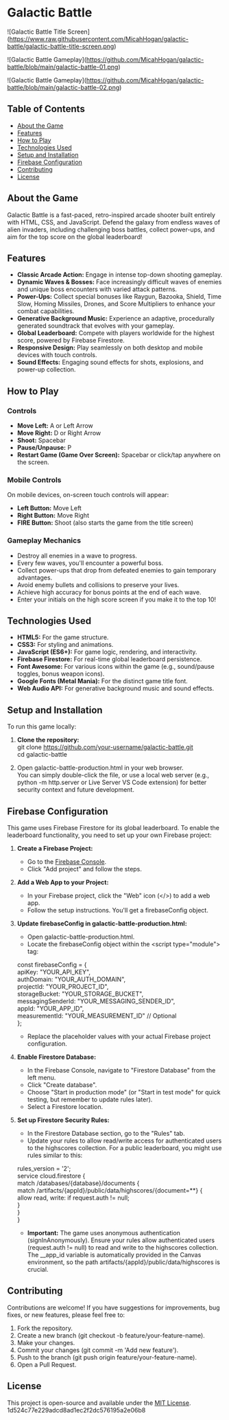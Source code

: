 # **Galactic Battle**

\!\[Galactic Battle Title Screen\](https://www.raw.githubusercontent.com/MicahHogan/galactic-battle/galactic-battle-title-screen.png)

\!\[Galactic Battle Gameplay\](https://github.com/MicahHogan/galactic-battle/blob/main/galactic-battle-01.png)

\!\[Galactic Battle Gameplay\](https://github.com/MicahHogan/galactic-battle/blob/main/galactic-battle-02.png)

## **Table of Contents**

* [About the Game](https://www.google.com/search?q=%23about-the-game)  
* [Features](https://www.google.com/search?q=%23features)  
* [How to Play](https://www.google.com/search?q=%23how-to-play)  
* [Technologies Used](https://www.google.com/search?q=%23technologies-used)  
* [Setup and Installation](https://www.google.com/search?q=%23setup-and-installation)  
* [Firebase Configuration](https://www.google.com/search?q=%23firebase-configuration)  
* [Contributing](https://www.google.com/search?q=%23contributing)  
* [License](https://www.google.com/search?q=%23license)

## **About the Game**

Galactic Battle is a fast-paced, retro-inspired arcade shooter built entirely with HTML, CSS, and JavaScript. Defend the galaxy from endless waves of alien invaders, including challenging boss battles, collect power-ups, and aim for the top score on the global leaderboard\!

## **Features**

* **Classic Arcade Action:** Engage in intense top-down shooting gameplay.  
* **Dynamic Waves & Bosses:** Face increasingly difficult waves of enemies and unique boss encounters with varied attack patterns.  
* **Power-Ups:** Collect special bonuses like Raygun, Bazooka, Shield, Time Slow, Homing Missiles, Drones, and Score Multipliers to enhance your combat capabilities.  
* **Generative Background Music:** Experience an adaptive, procedurally generated soundtrack that evolves with your gameplay.  
* **Global Leaderboard:** Compete with players worldwide for the highest score, powered by Firebase Firestore.  
* **Responsive Design:** Play seamlessly on both desktop and mobile devices with touch controls.  
* **Sound Effects:** Engaging sound effects for shots, explosions, and power-up collection.

## **How to Play**

### **Controls**

* **Move Left:** A or Left Arrow  
* **Move Right:** D or Right Arrow  
* **Shoot:** Spacebar  
* **Pause/Unpause:** P  
* **Restart Game (Game Over Screen):** Spacebar or click/tap anywhere on the screen.

### **Mobile Controls**

On mobile devices, on-screen touch controls will appear:

* **Left Button:** Move Left  
* **Right Button:** Move Right  
* **FIRE Button:** Shoot (also starts the game from the title screen)

### **Gameplay Mechanics**

* Destroy all enemies in a wave to progress.  
* Every few waves, you'll encounter a powerful boss.  
* Collect power-ups that drop from defeated enemies to gain temporary advantages.  
* Avoid enemy bullets and collisions to preserve your lives.  
* Achieve high accuracy for bonus points at the end of each wave.  
* Enter your initials on the high score screen if you make it to the top 10\!

## **Technologies Used**

* **HTML5:** For the game structure.  
* **CSS3:** For styling and animations.  
* **JavaScript (ES6+):** For game logic, rendering, and interactivity.  
* **Firebase Firestore:** For real-time global leaderboard persistence.  
* **Font Awesome:** For various icons within the game (e.g., sound/pause toggles, bonus weapon icons).  
* **Google Fonts (Metal Mania):** For the distinct game title font.  
* **Web Audio API:** For generative background music and sound effects.

## **Setup and Installation**

To run this game locally:

1. **Clone the repository:**  
   git clone https://github.com/your-username/galactic-battle.git  
   cd galactic-battle

2. Open galactic-battle-production.html in your web browser.  
   You can simply double-click the file, or use a local web server (e.g., python \-m http.server or Live Server VS Code extension) for better security context and future development.

## **Firebase Configuration**

This game uses Firebase Firestore for its global leaderboard. To enable the leaderboard functionality, you need to set up your own Firebase project:

1. **Create a Firebase Project:**  
   * Go to the [Firebase Console](https://console.firebase.google.com/).  
   * Click "Add project" and follow the steps.  
2. **Add a Web App to your Project:**  
   * In your Firebase project, click the "Web" icon (\</\>) to add a web app.  
   * Follow the setup instructions. You'll get a firebaseConfig object.  
3. **Update firebaseConfig in galactic-battle-production.html:**  
   * Open galactic-battle-production.html.  
   * Locate the firebaseConfig object within the \<script type="module"\> tag:

   const firebaseConfig \= {  
         apiKey: "YOUR\_API\_KEY",  
         authDomain: "YOUR\_AUTH\_DOMAIN",  
         projectId: "YOUR\_PROJECT\_ID",  
         storageBucket: "YOUR\_STORAGE\_BUCKET",  
         messagingSenderId: "YOUR\_MESSAGING\_SENDER\_ID",  
         appId: "YOUR\_APP\_ID",  
         measurementId: "YOUR\_MEASUREMENT\_ID" // Optional  
     };

   * Replace the placeholder values with your actual Firebase project configuration.  
4. **Enable Firestore Database:**  
   * In the Firebase Console, navigate to "Firestore Database" from the left menu.  
   * Click "Create database".  
   * Choose "Start in production mode" (or "Start in test mode" for quick testing, but remember to update rules later).  
   * Select a Firestore location.  
5. **Set up Firestore Security Rules:**  
   * In the Firestore Database section, go to the "Rules" tab.  
   * Update your rules to allow read/write access for authenticated users to the highscores collection. For a public leaderboard, you might use rules similar to this:

   rules\_version \= '2';  
     service cloud.firestore {  
       match /databases/{database}/documents {  
         match /artifacts/{appId}/public/data/highscores/{document=\*\*} {  
           allow read, write: if request.auth \!= null;  
         }  
       }  
     }

   * **Important:** The game uses anonymous authentication (signInAnonymously). Ensure your rules allow authenticated users (request.auth \!= null) to read and write to the highscores collection. The \_\_app\_id variable is automatically provided in the Canvas environment, so the path artifacts/{appId}/public/data/highscores is crucial.

## **Contributing**

Contributions are welcome\! If you have suggestions for improvements, bug fixes, or new features, please feel free to:

1. Fork the repository.  
2. Create a new branch (git checkout \-b feature/your-feature-name).  
3. Make your changes.  
4. Commit your changes (git commit \-m 'Add new feature').  
5. Push to the branch (git push origin feature/your-feature-name).  
6. Open a Pull Request.

## **License**


This project is open-source and available under the [MIT License](https://www.google.com/search?q=LICENSE).
1d524c77e229adcd8ad1ec2f2dc576195a2e06b8

